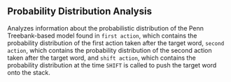 ## Probability Distribution Analysis

Analyzes information about the probabilistic distribution of the Penn Treebank-based 
model found in `first action`, which contains the probability distribution of the first action
taken after the target word, `second action`, which contains the probability distribution of the 
second action taken after the target word, and `shift action`, which contains the probability
distribution at the time `SHIFT` is called to push the target word onto the stack. 